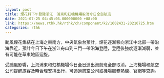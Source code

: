 ```yaml
---
layout: post
title: 煙花料下午登陸浙江　浦東和虹橋機場取消今日全部航班
date: 2021-07-25 04:45:03.000000000 +08:00
link: https://news.rthk.hk/rthk/ch/component/k2/1602431-20210725.htm
categories: rthk
---
```


颱風煙花集結在上海之東南方，中央氣象台預計，煙花逐漸移向浙江中北部一帶沿海靠近，預計今日下午在浙江舟山到三門一帶沿海登陸，登陸後強度逐漸減弱，並有可能在華東地區迴旋。

受颱風影響，上海浦東和虹橋機場今日全日進出港航班全部取消，上海機場和航空公司提醒旅客及時合理安排出行，可透過航空公司或機場服務熱線、官網等查詢。
